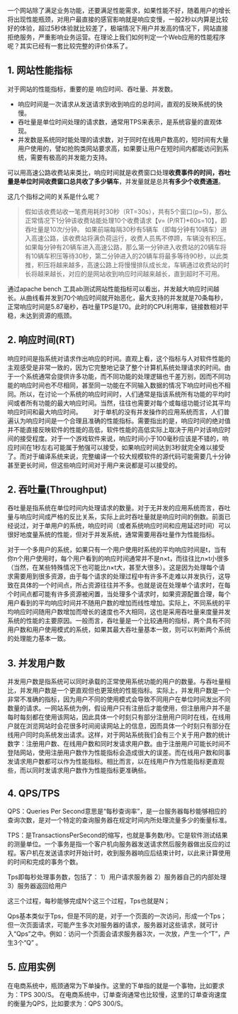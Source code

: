 一个网站除了满足业务功能，还要满足性能需求，如果性能不好，随着用户的增长将出现性能瓶颈，对用户最直接的感官影响就是响应变慢，一般2秒以内算是比较好的体验，超过5秒体验就比较差了，极端情况下用户并发高的情况下，网站直接拒绝服务，严重影响业务运营。在理论上我们如何判定一个Web应用的性能程序呢？其实已经有一套比较完整的评价体系了。

## 1. 网站性能指标
 对于网站的性能指标，重要的是 响应时间、吞吐量、并发数。

- 响应时间是一次请求从发送请求到收到响应的总时间，直观的反映系统的快慢。
- 吞吐量是单位时间处理的请求数，通常用TPS来表示，是系统容量的直观体现。
- 并发数是系统同时能处理的请求数，对于同时在线用户数高的，短时间有大量用户使用的，譬如抢购类网站要求高，如果要让用户在短时间内都能访问到系统，需要有极高的并发能力支持。

可以用高速公路收费站来类比，响应时间就是收费窗口处理**收费事件的时间，**吞吐量是**单位时间收费窗口总共收了多少辆车**，并发量就是总共**有多少个收费通道**。

这几个指标之间的关系是什么呢？
> 假如该收费站收一笔费用耗时30秒（RT=30s），共有5个窗口(p=5)，那么正常情况下1分钟该收费站能处理10个收费请求【v= (P/RT)*60s=10】，即吞吐量是10次/分钟。
> 如果前端每隔30秒有5辆车（即每分钟有10辆车）进入高速公路，该收费站将满负荷运行，收费人员馬不停蹄，车辆没有积压。如果每分钟有20辆车进入高速公路，那么第一分钟进入收费站的20辆车将有10辆车积压等待30秒，第二分钟进入的20辆车将最多等待90秒，以此类推，积压将越来越多，高速公路上将慢慢排队成长龙，车辆通过收费站的时长将越来越长，对应的是网站收到响应时间越来越长，直到超时不可用。

通过apache bench 工具ab测试网站性能指标可以看出，并发越大响应时间越长。从曲线看并发到70个响应时间就开始恶化，最大支持的并发就是70条每秒，正常响应时间是5.87毫秒，吞吐量TPS是170。此时的CPU利用率，链接数相对平稳，未达到资源的瓶颈。

## 2. 响应时间(RT) 
响应时间是指系统对请求作出响应的时间。直观上看，这个指标与人对软件性能的主观感受是非常一致的，因为它完整地记录了整个计算机系统处理请求的时间。由于一个系统通常会提供许多功能，而不同功能的处理逻辑也千差万别，因而不同功能的响应时间也不尽相同，甚至同一功能在不同输入数据的情况下响应时间也不相同。所以，在讨论一个系统的响应时间时，人们通常是指该系统所有功能的平均时间或者所有功能的最大响应时间。当然，往往也需要对每个或每组功能讨论其平均响应时间和最大响应时间。 
　
对于单机的没有并发操作的应用系统而言，人们普遍认为响应时间是一个合理且准确的性能指标。需要指出的是，响应时间的绝对值并不能直接反映软件的性能的高低，软件性能的高低实际上取决于用户对该响应时间的接受程度。对于一个游戏软件来说，响应时间小于100毫秒应该是不错的，响应时间在1秒左右可能属于勉强可以接受，如果响应时间达到3秒就完全难以接受了。而对于编译系统来说，完整编译一个较大规模软件的源代码可能需要几十分钟甚至更长时间，但这些响应时间对于用户来说都是可以接受的。 

## 2. 吞吐量(Throughput) 
吞吐量是指系统在单位时间内处理请求的数量。对于无并发的应用系统而言，吞吐量与响应时间成严格的反比关系，实际上此时吞吐量就是响应时间的倒数。前面已经说过，对于单用户的系统，响应时间（或者系统响应时间和应用延迟时间）可以很好地度量系统的性能，但对于并发系统，通常需要用吞吐量作为性能指标。 

对于一个多用户的系统，如果只有一个用户使用时系统的平均响应时间是t，当有你n个用户使用时，每个用户看到的响应时间通常并不是n×t，而往往比n×t小很多（当然，在某些特殊情况下也可能比n×t大，甚至大很多）。这是因为处理每个请求需要用到很多资源，由于每个请求的处理过程中有许多不走难以并发执行，这导致在具体的一个时间点，所占资源往往并不多。也就是说在处理单个请求时，在每个时间点都可能有许多资源被闲置，当处理多个请求时，如果资源配置合理，每个用户看到的平均响应时间并不随用户数的增加而线性增加。实际上，不同系统的平均响应时间随用户数增加而增长的速度也不大相同，这也是采用吞吐量来度量并发系统的性能的主要原因。一般而言，吞吐量是一个比较通用的指标，两个具有不同用户数和用户使用模式的系统，如果其最大吞吐量基本一致，则可以判断两个系统的处理能力基本一致。 

## 3. 并发用户数 
并发用户数是指系统可以同时承载的正常使用系统功能的用户的数量。与吞吐量相比，并发用户数是一个更直观但也更笼统的性能指标。实际上，并发用户数是一个非常不准确的指标，因为用户不同的使用模式会导致不同用户在单位时间发出不同数量的请求。一网站系统为例，假设用户只有注册后才能使用，但注册用户并不是每时每刻都在使用该网站，因此具体一个时刻只有部分注册用户同时在线，在线用户就在浏览网站时会花很多时间阅读网站上的信息，因而具体一个时刻只有部分在线用户同时向系统发出请求。这样，对于网站系统我们会有三个关于用户数的统计数字：注册用户数、在线用户数和同时发请求用户数。由于注册用户可能长时间不登陆网站，使用注册用户数作为性能指标会造成很大的误差。而在线用户数和同事发请求用户数都可以作为性能指标。相比而言，以在线用户作为性能指标更直观些，而以同时发请求用户数作为性能指标更准确些。 

## 4. QPS/TPS
QPS：Queries Per Second意思是“每秒查询率”，是一台服务器每秒能够相应的查询次数，是对一个特定的查询服务器在规定时间内所处理流量多少的衡量标准。

TPS：是TransactionsPerSecond的缩写，也就是事务数/秒。它是软件测试结果的测量单位。一个事务是指一个客户机向服务器发送请求然后服务器做出反应的过程。客户机在发送请求时开始计时，收到服务器响应后结束计时，以此来计算使用的时间和完成的事务个数。

Tps即每秒处理事务数，包括了：
1）用户请求服务器
2）服务器自己的内部处理
3）服务器返回给用户

这三个过程，每秒能够完成N个这三个过程，Tps也就是N；

Qps基本类似于Tps，但是不同的是，对于一个页面的一次访问，形成一个Tps；但一次页面请求，可能产生多次对服务器的请求，服务器对这些请求，就可计入“Qps”之中。例如：访问一个页面会请求服务器3次，一次放，产生一个“T”，产生3个“Q” 。

## 5. 应用实例
在电商系统中，瓶颈通常为下单操作。这里的下单指的就是一个事物，比如要求为：TPS 300/S。
在电商系统中，订单查询通常也比较慢，这里的订单查询速度的衡量为QPS，比如要求为：QPS 300/S。